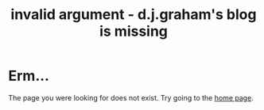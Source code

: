 ﻿---
layout: base.njk
permalink: 404.html
eleventyExcludeFromCollections: true
title: invalid argument - d.j.graham's blog is missing
---

<h1 class="title is-1">Erm...</h1>

The page you were looking for does not exist. Try going to the <a href="{{ '/' | url }}">home page</a>.
